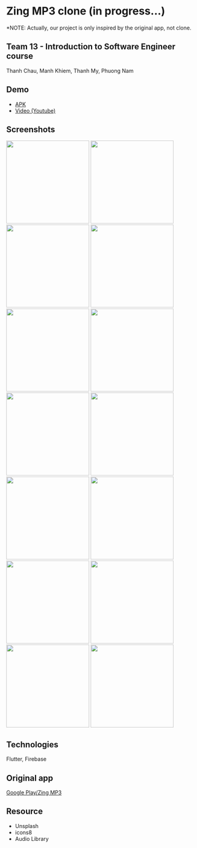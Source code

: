 # Zing MP3 clone (in progress...)
*NOTE: Actually, our project is only inspired by the original app, not clone.
## Team 13 - Introduction to Software Engineer course
Thanh Chau, Manh Khiem, Thanh My, Phuong Nam
## Demo
- [APK](https://github.com/phuongnam195/zing-mp3-clone/raw/main/apk/ZingMP3clone_armeabi_v7a.apk)
- [Video (Youtube)](https://youtu.be/19wmQFzO7ek)
## Screenshots
<p float="left">
  <img src="https://user-images.githubusercontent.com/90912187/148486488-a7b134e4-4728-4384-8f9e-1ba8b82e7945.png" width="220" />
  <img src="https://user-images.githubusercontent.com/90912187/148486543-3adbb08a-5cc9-4f87-bff9-55e372d0b6dc.png" width="220" />
  <img src="https://user-images.githubusercontent.com/90912187/150637954-35c68ad4-97ea-493b-8f0f-afa7afa0f501.png" width="220" />
  
  <img src="https://user-images.githubusercontent.com/90912187/148486631-83e88d0b-cbf6-4e36-a4fc-f006a98f017e.png" width="220" />
  <img src="https://user-images.githubusercontent.com/90912187/150643117-3b5e8599-a50e-4e4e-a9ef-6e85f9306396.png" width="220" />
  <img src="https://user-images.githubusercontent.com/90912187/150638061-6a63194f-1063-4711-a14d-22f0daecf1e5.png" width="220" />
  
  <img src="https://user-images.githubusercontent.com/90912187/148486588-2426d8cc-4209-49b1-8152-94386aa1fe76.png" width="220" />
  <img src="https://user-images.githubusercontent.com/90912187/148486602-cceb976a-f4f4-47c7-ae0c-4d173b86c1ba.png" width="220" />
  <img src="https://user-images.githubusercontent.com/90912187/148486610-dc306460-40ca-411c-be20-e0fa2bb3cbc4.png" width="220" />
  
  <img src="https://user-images.githubusercontent.com/90912187/148486649-42e1b009-7a72-4d70-aaa0-45580b60ba4c.png" width="220" />
  <img src="https://user-images.githubusercontent.com/90912187/148486658-6c530e78-ac65-4617-adfa-df24d877435b.png" width="220" />
  <img src="https://user-images.githubusercontent.com/90912187/148486666-9f8e10cc-126d-4eb2-aef6-89d2af51f3c3.png" width="220" />
  
  <img src="https://user-images.githubusercontent.com/90912187/148486672-500a35d1-87ee-4655-80be-d989f3c68cf7.png" width="220" />
  <img src="https://user-images.githubusercontent.com/90912187/148486736-0848ad42-472f-4e5b-b091-b988c64fcea4.png" width="220" />
</p>

## Technologies
Flutter, Firebase

## Original app
[Google Play/Zing MP3](https://play.google.com/store/apps/details?id=com.zing.mp3)

## Resource
- Unsplash
- icons8
- Audio Library
